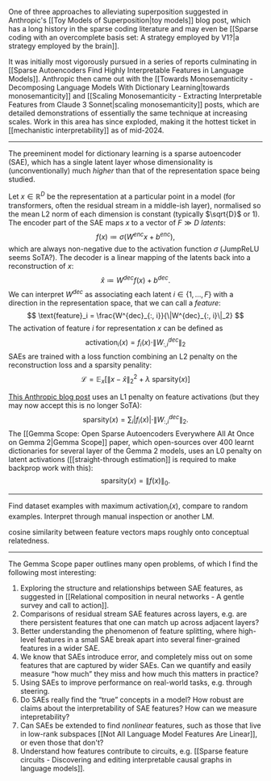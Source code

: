 One of three approaches to alleviating superposition suggested in Anthropic's [[Toy Models of Superposition|toy models]] blog post, which has a long history in the sparse coding literature and may even be [[Sparse coding with an overcomplete basis set: A strategy employed by V1?|a strategy employed by the brain]].

It was initially most vigorously pursued in a series of reports culminating in [[Sparse Autoencoders Find Highly Interpretable Features in Language Models]]. Anthropic then came out with the [[Towards Monosemanticity - Decomposing Language Models With Dictionary Learning|towards monosemanticity]] and [[Scaling Monosemanticity - Extracting Interpretable Features from Claude 3 Sonnet|scaling monosemanticity]] posts, which are detailed demonstrations of essentially the same technique at increasing scales. Work in this area has since exploded, making it the hottest ticket in [[mechanistic interpretability]] as of mid-2024.

---

The preeminent model for dictionary learning is a sparse autoencoder (SAE), which has a single latent layer whose dimensionality is (unconventionally) much *higher* than that of the representation space being studied.

Let $x\in \mathbb{R}^D$ be the representation at a particular point in a model (for transformers, often the residual stream in a middle-ish layer), normalised so the mean L2 norm of each dimension is constant (typically $\sqrt{D}$ or $1$). The encoder part of the SAE maps $x$ to a vector of $F\gg D$ *latents*:
$$
f(x) \coloneqq \sigma(W^{enc}x + b^{enc}),
$$
which are always non-negative due to the activation function $\sigma$ (JumpReLU seems SoTA?). The decoder is a linear mapping of the latents back into a reconstruction of $x$:
$$
\hat{x} \coloneqq W^{dec} f(x) + b^{dec}.
$$
We can interpret $W^{dec}$ as associating each latent $i\in\{1,\dots,F\}$ with a direction in the representation space, that we can call a *feature*:
$$
\text{feature}_i = \frac{W^{dec}_{:, i}}{\|W^{dec}_{:, i}\|_2}
$$
The activation of feature $i$ for representation $x$ can be defined as 
$$
\text{activation}_i(x) = f_i(x) \cdot \|W^{dec}_{:, i}\|_2
$$
SAEs are trained with a loss function combining an L2 penalty on the reconstruction loss and a sparsity penality:
$$
\mathcal{L}=\mathbb{E}_x\Big[\|x-\hat{x}\|_2^2 + \lambda\ \text{sparsity}(x)\Big]
$$

[This Anthropic blog post](https://transformer-circuits.pub/2024/april-update/index.html#training-saes) uses an L1 penalty on feature activations (but they may now accept this is no longer SoTA):
$$
\text{sparsity}(x)=\sum_i |f_i(x)| \cdot \|W^{dec}_{:, i}\|_2.
$$
 The [[Gemma Scope: Open Sparse Autoencoders Everywhere All At Once on Gemma 2|Gemma Scope]] paper, which open-sources over $400$ learnt dictionaries for several layer of the Gemma 2 models, uses an L0 penalty on latent activations ([[straight-through estimation]] is required to make backprop work with this):
$$
\text{sparsity}(x)=\|f(x)\|_0.
$$

---

Find dataset examples with maximum $\text{activation}_i(x)$, compare to random examples. Interpret through manual inspection or another LM.

cosine similarity between feature vectors maps roughly onto conceptual relatedness. 

---

The Gemma Scope paper outlines many open problems, of which I find the following most interesting:

1. Exploring the structure and relationships between SAE features, as suggested in [[Relational composition in neural networks - A gentle survey and call to action]].
2. Comparisons of residual stream SAE features across layers, e.g. are there persistent features that one can match up across adjacent layers?
3. Better understanding the phenomenon of feature splitting, where high-level features in a small SAE break apart into several finer-grained features in a wider SAE.
4. We know that SAEs introduce error, and completely miss out on some features that are captured by wider SAEs. Can we quantify and easily measure “how much” they miss and how much this matters in practice?
5. Using SAEs to improve performance on real-world tasks, e.g. through steering.
6. Do SAEs really find the “true” concepts in a model? How robust are claims about the interpretability of SAE features? How can we measure intepretability?
7. Can SAEs be extended to find *nonlinear* features, such as those that live in low-rank subspaces [[Not All Language Model Features Are Linear]], or even those that don't?
8. Understand how features contribute to circuits, e.g. [[Sparse feature circuits - Discovering and editing interpretable causal graphs in language models]].